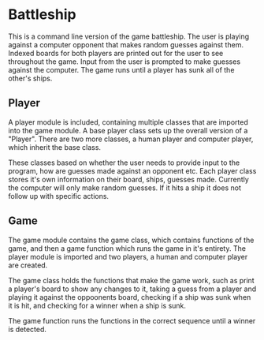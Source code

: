 # Battleship

This is a command line version of the game battleship. The user is playing against a computer opponent that makes random guesses against them. Indexed boards for both players are printed out for the user to see throughout the game. Input from the user is prompted to make guesses against the computer. The game runs until a player has sunk all of the other's ships.

## Player

A player module is included, containing multiple classes that are imported into the game module. A base player class sets up the overall version of a "Player". There are two more classes, a human player and computer player, which inherit the base class.

These classes based on whether the user needs to provide input to the program, how are guesses made against an opponent etc. Each player class stores it's own information on their board, ships, guesses made. Currently the computer will only make random guesses. If it hits a ship it does not follow up with specific actions.

## Game

The game module contains the game class, which contains functions of the game, and then a game function which runs the game in it's entirety. The player module is imported and two players, a human and computer player are created.

The game class holds the functions that make the game work, such as print a player's board to show any changes to it, taking a guess from a player and playing it against the oppoonents board, checking if a ship was sunk when it is hit, and checking for a winner when a ship is sunk.

The game function runs the functions in the correct sequence until a winner is detected.
